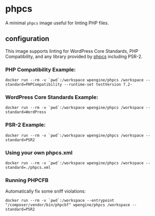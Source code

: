 # phpcs

A minimal `phpcs` image useful for linting PHP files.

## configuration

This image supports linting for WordPress Core Standards, PHP Compatibility, and any library provided by [phpcs](https://github.com/squizlabs/PHP_CodeSniffer) including PSR-2.

### PHP Compatibility Example:

```
docker run --rm -v `pwd`:/workspace wpengine/phpcs /workspace --standard=PHPCompatibility --runtime-set testVersion 7.2-
```

### WordPress Core Standards Example:

```
docker run --rm -v `pwd`:/workspace wpengine/phpcs /workspace --standard=WordPress
```

### PSR-2 Example:

```
docker run --rm -v `pwd`:/workspace wpengine/phpcs /workspace --standard=PSR2
```

### Using your own phpcs.xml

```
docker run --rm -v `pwd`:/workspace wpengine/phpcs /workspace --standard=./phpcs.xml
```

### Running PHPCFB

Automatically fix some sniff violations:

```
docker run --rm -v `pwd`:/workspace --entrypoint "/composer/vendor/bin/phpcbf" wpengine/phpcs /workspace --standard=PSR2
```
